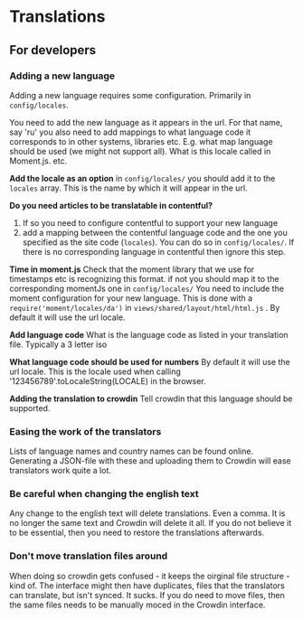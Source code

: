 # Translations

## For developers

### Adding a new language

Adding a new language requires some configuration. Primarily in `config/locales`.

You need to add the new language as it appears in the url.
For that name, say 'ru' you also need to add mappings to what language code it corresponds to in other systems, libraries etc. E.g. what map language should be used (we might not support all). What is this locale called in Moment.js. etc.

**Add the locale as an option**
in `config/locales/` you should add it to the `locales` array. This is the name by which it will appear in the url.

**Do you need articles to be translatable in contentful?**
1) If so you need to configure contentful to support your new language
2) add a mapping between the contentful language code and the one you specified as the site code (`locales`). You can do so in `config/locales/`.
If there is no corresponding language in contentful then ignore this step.

**Time in moment.js**
Check that the moment library that we use for timestamps etc is recognizing this format. if not you should map it to the corresponding momentJs one in `config/locales/`
You need to include the moment configuration for your new language. This is done with a `require('moment/locales/da')` in `views/shared/layout/html/html.js` . By default it will use the url locale.

**Add language code**
What is the language code as listed in your translation file. Typically a 3 letter iso

**What language code should be used for numbers**
By default it will use the url locale. This is the locale used when calling '123456789'.toLocaleString(LOCALE) in the browser.

**Adding the translation to crowdin**
Tell crowdin that this language should be supported.


### Easing the work of the translators
Lists of language names and country names can be found online. Generating a JSON-file with these and uploading them to Crowdin will ease translators work quite a lot.

### Be careful when changing the english text
Any change to the english text will delete translations. Even a comma. It is no longer the same text and Crowdin will delete it all. If you do not believe it to be essential, then you need to restore the translations afterwards.

### Don't move translation files around
When doing so crowdin gets confused - it keeps the oirginal file structure - kind of. The interface might then have duplicates, files that the translators can translate, but isn't synced. It sucks. If you do need to move files, then the same files needs to be manually moced in the Crowdin interface.